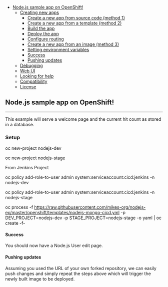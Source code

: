 

<!-- toc -->

- [Node.js sample app on OpenShift!](#nodejs-sample-app-on-openshift)
  * [Creating new apps](#creating-new-apps)
    + [Create a new app from source code (method 1)](#create-a-new-app-from-source-code-method-1)
    + [Create a new app from a template (method 2)](#create-a-new-app-from-a-template-method-2)
    + [Build the app](#build-the-app)
    + [Deploy the app](#deploy-the-app)
    + [Configure routing](#configure-routing)
    + [Create a new app from an image (method 3)](#create-a-new-app-from-an-image-method-3)
    + [Setting environment variables](#setting-environment-variables)
    + [Success](#success)
    + [Pushing updates](#pushing-updates)
  * [Debugging](#debugging)
  * [Web UI](#web-ui)
  * [Looking for help](#looking-for-help)
  * [Compatibility](#compatibility)
  * [License](#license)

<!-- tocstop -->

## Node.js sample app on OpenShift!
-----------------

This example will serve a welcome page and the current hit count as stored in a database.


### Setup 

oc new-project nodejs-dev

oc new-project nodejs-stage

From Jenkins Project

oc policy add-role-to-user admin system:serviceaccount:cicd:jenkins -n nodejs-dev

oc policy add-role-to-user admin system:serviceaccount:cicd:jenkins -n nodejs-stage

oc process -f  https://raw.githubusercontent.com/mikes-org/nodejs-ex/master/openshift/templates/nodejs-mongo-cicd.yml -p DEV_PROJECT=nodejs-dev -p STAGE_PROJECT=nodejs-stage -o yaml | oc create -f-




#### Success

You should now have a Node.js User edit page.

#### Pushing updates

Assuming you used the URL of your own forked repository, we can easily push changes and simply repeat the steps above which will trigger the newly built image to be deployed.

